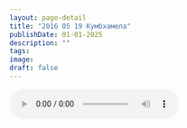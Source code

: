 ```yaml
---
layout: page-detail
title: "2016 05 19 Кумбхамела"
publishDate: 01-01-2025
description: ""
tags:
image:
draft: false
---
```


<audio title=" - 2016 05 19 Кумбхамела.mp3" src="https://filer-api.advayta.org/v1.0/public/files/72723" controls=""></audio>

  
